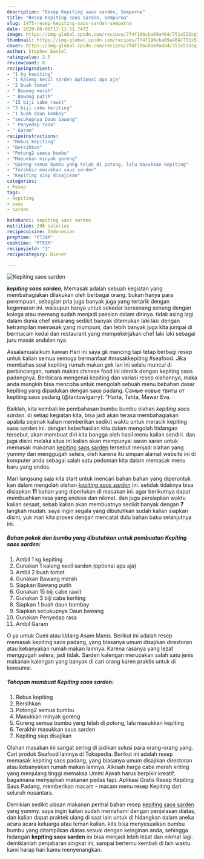 ```yaml
---
description: "Resep Kepiting saos sarden, Sempurna"
title: "Resep Kepiting saos sarden, Sempurna"
slug: 1475-resep-kepiting-saos-sarden-sempurna
date: 2020-08-06T17:11:51.747Z
image: https://img-global.cpcdn.com/recipes/7f4f196cba69a484/751x532cq70/kepiting-saos-sarden-foto-resep-utama.jpg
thumbnail: https://img-global.cpcdn.com/recipes/7f4f196cba69a484/751x532cq70/kepiting-saos-sarden-foto-resep-utama.jpg
cover: https://img-global.cpcdn.com/recipes/7f4f196cba69a484/751x532cq70/kepiting-saos-sarden-foto-resep-utama.jpg
author: Stephen Daniel
ratingvalue: 3.5
reviewcount: 8
recipeingredient:
- "1 kg kepiting"
- "1 kaleng kecil sarden optional apa aja"
- "2 buah tomat"
- " Bawang merah"
- " Bawang putih"
- "15 biji cabe rawit"
- "3 biji cabe keriting"
- "1 buah daun bombay"
- "secukupnya Daun bawang"
- " Penyedap rasa"
- " Garam"
recipeinstructions:
- "Rebus kepiting"
- "Bersihkan"
- "Potong2 semua bumbu"
- "Masukkan minyak goreng"
- "Goreng semua bumbu yang telah di potong, lalu masukkan kepiting"
- "Terakhir masukkan saus sarden"
- "Kepiting siap disajikan"
categories:
- Resep
tags:
- kepiting
- saos
- sarden

katakunci: kepiting saos sarden 
nutrition: 296 calories
recipecuisine: Indonesian
preptime: "PT24M"
cooktime: "PT53M"
recipeyield: "1"
recipecategory: Dinner

---
```



![Kepiting saos sarden](https://img-global.cpcdn.com/recipes/7f4f196cba69a484/751x532cq70/kepiting-saos-sarden-foto-resep-utama.jpg)

<b><i>kepiting saos sarden</i></b>, Memasak adalah sebuah kegiatan yang membahagiakan dilakukan oleh berbagai orang. bukan hanya para perempuan, sebagian pria juga banyak juga yang tertarik dengan kegemaran ini. walaupun hanya untuk sekedar bersenang senang dengan kolega atau memang sudah menjadi passion dalam dirinya. tidak asing lagi dalam dunia chef sekarang sedikit banyak ditemukan laki laki dengan ketrampilan memasak yang mumpuni, dan lebih banyak juga kita jumpai di bermacam kedai dan restaurant yang mempekerjakan chef laki laki sebagai juru masak andalan nya.

Assalamualaikum kawan Hari ini saya gk mancing tapi tetap berbagi resep untuk kalian semua semoga bermanfaat #masakkepiting #seafood. Jika membahas soal kepiting rumah makan gek lan ini selalu muncul di perbincangan, rumah makan chinese food ini identik dengan kepiting saos padangnya. Berbicara mengenai kepiting dan variasi resep olahannya, maka anda mungkin bisa mencoba untuk mengolah sebuah menu bebahan dasar kepiting yang dipadukan dengan saus padang. Самые новые твиты от kepiting saos padang (@tantowigarry): &#34;Harta, Tahta, Mawar Eva.

Baiklah, kita kembali ke pembahasan bumbu bumbu olahan <i>kepiting saos sarden</i>. di setiap kegiatan kita, bisa jadi akan terasa membahagiakan apabila sejenak kalian memberikan sedikit waktu untuk meracik kepiting saos sarden ini. dengan keberhasilan kita dalam mengolah hidangan tersebut, akan membuat diri kita bangga oleh hasil menu kalian sendiri. dan juga disini melalui situs ini kalian akan mempunyai saran saran untuk memasak makanan <u>kepiting saos sarden</u> tersebut menjadi olahan yang yummy dan menggugah selera, oleh karena itu simpan alamat website ini di komputer anda sebagai salah satu pedoman kita dalam memasak menu baru yang endes.


Mari langsung saja kita start untuk mencari bahan bahan yang diperuntuk kan dalam mengolah olahan <u><i>kepiting saos sarden</i></u> ini. setidak tidaknya bisa disiapkan <b>11</b> bahan yang diperlukan di masakan ini. agar berikutnya dapat membuahkan rasa yang endess dan nikmat. dan juga persiapkan waktu kalian sesaat, sebab kalian akan membuatnya sedikit banyak dengan <b>7</b> langkah mudah. saya ingin segala yang dibutuhkan sudah kalian siapkan disini, yuk mari kita proses dengan mencatat dulu bahan baku selanjutnya ini.

<!--inarticleads1-->

##### Bahan pokok dan bumbu yang dibutuhkan untuk pembuatan Kepiting saos sarden:

1. Ambil 1 kg kepiting
1. Gunakan 1 kaleng kecil sarden (optional apa aja)
1. Ambil 2 buah tomat
1. Gunakan  Bawang merah
1. Siapkan  Bawang putih
1. Gunakan 15 biji cabe rawit
1. Gunakan 3 biji cabe keriting
1. Siapkan 1 buah daun bombay
1. Siapkan secukupnya Daun bawang
1. Gunakan  Penyedap rasa
1. Ambil  Garam


O ya untuk Cumi atau Udang Asam Manis. Berikut ini adalah resep memasak kepiting saos padang, yang biasanya umum disajikan direstoran atau kebanyakan rumah makan lainnya. Karena rasanya yang lezat menggugah selera, jadi tidak. Sarden kalengan merupakan salah satu jenis makanan kalengan yang banyak di cari orang karen praktis untuk di konsumsi. 

<!--inarticleads2-->

##### Tahapan membuat Kepiting saos sarden:

1. Rebus kepiting
1. Bersihkan
1. Potong2 semua bumbu
1. Masukkan minyak goreng
1. Goreng semua bumbu yang telah di potong, lalu masukkan kepiting
1. Terakhir masukkan saus sarden
1. Kepiting siap disajikan


Olahan masakan ini sangat sering di jadikan solusi para orang-orang yang. Cari produk Seafood lainnya di Tokopedia. Berikut ini adalah resep memasak kepiting saos padang, yang biasanya umum disajikan direstoran atau kebanyakan rumah makan lainnya. Alkisah harga cabe merah kriting yang menjulang tinggi memaksa Ummi Ajwah harus berpikir kreatif, bagaimana menyajikan makanan pedas tapi. Aplikasi Gratis Resep Kepiting Saus Padang, memberikan macam - macam menu resep Kepiting dari seluruh nusantara. 

Demikian sedikit ulasan makanan perihal bahan resep <u>kepiting saos sarden</u> yang yummy. saya ingin kalian sudah memahami dengan penjelasan diatas, dan kalian dapat praktek ulang di saat lain untuk di hidangkan dalam aneka acara acara keluarga atau teman kalian. kita bisa menyesuaikan bumbu bumbu yang ditampilkan diatas sesuai dengan keinginan anda, sehingga hidangan <b>kepiting saos sarden</b> ini bisa menjadi lebih lezat dan nikmat lagi. demikianlah penjabaran singkat ini, sampai bertemu kembali di lain waktu. kami harap hari kamu menyenangkan.
